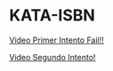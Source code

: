 # KATA-ISBN


[Video Primer Intento Fail!!](https://youtu.be/Rh3f9bzxd7I)


[Video Segundo Intento!](https://youtu.be/Z2adiTp34fI)

